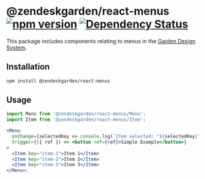 # @zendeskgarden/react-menus [![npm version](https://img.shields.io/npm/v/@zendeskgarden/react-menus.svg?style=flat-square)](https://www.npmjs.com/package/@zendeskgarden/react-menus) [![Dependency Status](https://img.shields.io/david/zendeskgarden/react-components.svg?path=packages/menus&style=flat-square)](https://david-dm.org/zendeskgarden/react-components?path=packages/menus) <!-- markdownlint-disable -->
<!-- markdownlint-enable -->

This package includes components relating to menus in the
[Garden Design System](http://zendeskgarden.github.io/).

## Installation

```sh
npm install @zendeskgarden/react-menus
```

## Usage

```jsx static
import Menu from '@zendeskgarden/react-menus/Menu';
import Item from '@zendeskgarden/react-menus/Item';

<Menu
  onChange={selectedKey => console.log(`Item selected: "${selectedKey}"`)}
  trigger={({ ref }) => <button ref={ref}>Simple Example</button>}
>
  <Item key="item-1">Item 1</Item>
  <Item key="item-2">Item 2</Item>
  <Item key="item-3">Item 3</Item>
</Menu>;
```
